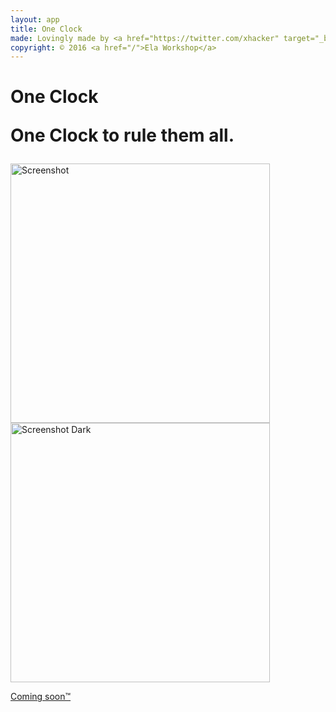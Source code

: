 ```yaml
---
layout: app
title: One Clock
made: Lovingly made by <a href="https://twitter.com/xhacker" target="_blank">@xhacker</a>, <a href="https://twitter.com/aquarhead" target="_blank">@aquarhead</a>, and <a href="https://twitter.com/Ceecirno" target="_blank">@Cee</a>
copyright: © 2016 <a href="/">Ela Workshop</a>
---
```


<h1>
    <p class="main">One Clock</p>
    <p class="sub">One Clock to rule them all.</p>
</h1>

<img class="screenshot" src="/images/oneclock/screenshot.png" alt="Screenshot" width="415">

<img class="screenshot" src="/images/oneclock/screenshot-dark.png" alt="Screenshot Dark" width="415">

<p class="coming"><a href="https://d.pr/f/10IzuI">Coming soon™</a></p>
